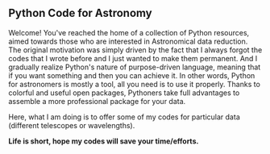 ## Python Code for Astronomy

Welcome! You've reached the home of a collection of Python resources, aimed towards those who are interested in Astronomical data reduction. The original motivation  was simply driven by the fact that I always forgot the codes that I wrote before and I just wanted to make them permanent. And I gradually realize Python's nature of purpose-driven language, meaning that if you want something and then you can achieve it. In other words, Python for astronomers is mostly a tool, all you need is to use it properly. Thanks to colorful and useful open packages, Pythoners take full advantages to assemble a more professional package for your data.

Here, what I am doing is to offer some of my codes for particular data (different telescopes or wavelengths).

**Life is short, hope my codes will save your time/efforts.**
